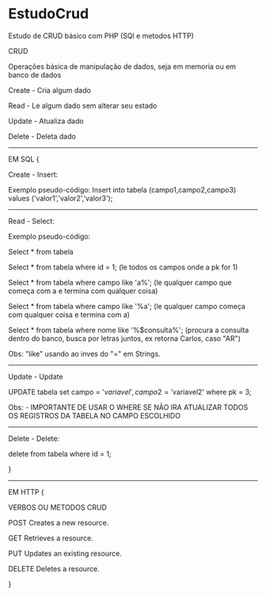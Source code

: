 # EstudoCrud
Estudo de CRUD básico com PHP (SQl e metodos HTTP)

CRUD

Operações básica de manipulação de dados, seja em memoria ou em banco de dados

Create - Cria algum dado 

Read - Le algum dado sem alterar seu estado

Update - Atualiza dado

Delete - Deleta dado
__________________________________________________________________________________________

EM SQL {

Create - Insert:

Exemplo pseudo-código:
Insert into tabela (campo1,campo2,campo3) values ('valor1','valor2','valor3');

-------------------------------------------------------------------------------------

Read - Select:

Exemplo pseudo-código:

Select * from tabela

Select * from tabela where id = 1; (le todos os campos onde a pk for 1)

Select * from tabela where campo like 'a%';  (le qualquer campo que começa com a e termina com qualquer coisa)

Select * from tabela where campo like '%a'; (le qualquer campo começa com qualquer coisa  e termina com a)


Select * from tabela where nome like '%$consulta%'; (procura a consulta dentro do banco, busca por letras juntos, 
ex retorna Carlos, caso "AR")

Obs: "like" usando ao inves do "=" em Strings.

-------------------------------------------------------------------------------------

Update - Update 

UPDATE tabela set campo = '$variavel', campo2 = '$variavel2'  where pk = 3;

Obs: - IMPORTANTE DE USAR O WHERE SE NÃO IRA ATUALIZAR TODOS OS REGISTROS DA TABELA NO CAMPO ESCOLHIDO

-------------------------------------------------------------------------------------
Delete - Delete:

delete from tabela where id = 1;


}

__________________________________________________________________________________________

EM HTTP {

VERBOS OU METODOS CRUD

POST            Creates a new resource.

GET             Retrieves a resource.

PUT             Updates an existing resource.

DELETE          Deletes a resource.

}
